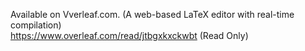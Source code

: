 Available on Vverleaf.com. (A web-based LaTeX editor with real-time compilation)   
https://www.overleaf.com/read/jtbgxkxckwbt (Read Only)


